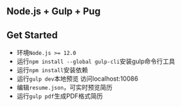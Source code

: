 ## Node.js + Gulp + Pug

## Get Started
- 环境`Node.js >= 12.0`
- 运行`npm install --global gulp-cli`安装gulp命令行工具
- 运行`npm install`安装依赖
- 运行`gulp dev`本地预览 访问localhost:10086
- 编辑`resume.json`，可实时预览简历
- 运行`gulp pdf`生成PDF格式简历
